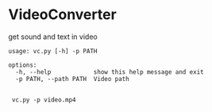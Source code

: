 # VideoConverter
get sound and text in video



```
usage: vc.py [-h] -p PATH

options:
  -h, --help            show this help message and exit
  -p PATH, --path PATH  Video path
 
```

```
 vc.py -p video.mp4
 
```

